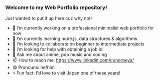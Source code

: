 ### Welcome to my Web Portfolio repository!


Just wanted to put it up here cuz why not!

- 🔭 I’m currently working on a professional minimalist web portfolio for now
- 🌱 I’m currently learning node.js, data structures & algorithms
- 👯 I’m looking to collaborate on beginner to intermediate projects
- 🤔 I’m looking for help with obtaining a job lol
- 💬 Ask me about anime, pop music and coding
- 📫 How to reach me: https://www.linkedin.com/in/norbeya/
- 😄 Pronouns: he/him
- ⚡ Fun fact: I'd love to visit Japan one of these years!

